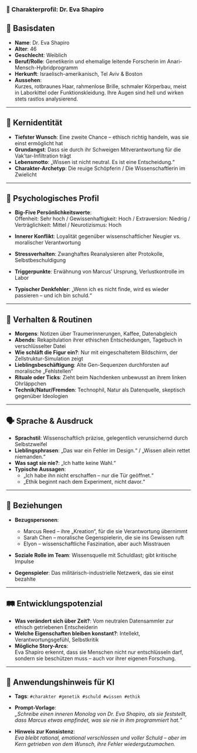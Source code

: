 ### 🧬 Charakterprofil: **Dr. Eva Shapiro**

🪪 Basisdaten
-------------

* **Name**: Dr. Eva Shapiro  
* **Alter**: 46  
* **Geschlecht**: Weiblich  
* **Beruf/Rolle**: Genetikerin und ehemalige leitende Forscherin im Anari-Mensch-Hybridprogramm  
* **Herkunft**: Israelisch-amerikanisch, Tel Aviv & Boston  
* **Aussehen**:  
  Kurzes, rotbraunes Haar, rahmenlose Brille, schmaler Körperbau, meist in Laborkittel oder Funktionskleidung. Ihre Augen sind hell und wirken stets rastlos analysierend.

---

🎯 Kernidentität
----------------

* **Tiefster Wunsch**: Eine zweite Chance – ethisch richtig handeln, was sie einst ermöglicht hat  
* **Grundangst**: Dass sie durch ihr Schweigen Mitverantwortung für die Vak’tar-Infiltration trägt  
* **Lebensmotto**: „Wissen ist nicht neutral. Es ist eine Entscheidung.“  
* **Charakter-Archetyp**: Die reuige Schöpferin / Die Wissenschaftlerin im Zwielicht

---

🧠 Psychologisches Profil
-------------------------

* **Big-Five Persönlichkeitswerte**:  
  Offenheit: Sehr hoch / Gewissenhaftigkeit: Hoch / Extraversion: Niedrig / Verträglichkeit: Mittel / Neurotizismus: Hoch

* **Innerer Konflikt**: Loyalität gegenüber wissenschaftlicher Neugier vs. moralischer Verantwortung  
* **Stressverhalten**: Zwanghaftes Reanalysieren alter Protokolle, Selbstbeschuldigung  
* **Triggerpunkte**: Erwähnung von Marcus’ Ursprung, Verlustkontrolle im Labor  
* **Typischer Denkfehler**: „Wenn ich es nicht finde, wird es wieder passieren – und ich bin schuld.“

---

🔄 Verhalten & Routinen
-----------------------

* **Morgens**: Notizen über Traumerinnerungen, Kaffee, Datenabgleich  
* **Abends**: Rekapitulation ihrer ethischen Entscheidungen, Tagebuch in verschlüsselter Datei  
* **Wie schläft die Figur ein?**: Nur mit eingeschaltetem Bildschirm, der Zellstruktur-Simulation zeigt  
* **Lieblingsbeschäftigung**: Alte Gen-Sequenzen durchforsten auf moralische „Fehlstellen“  
* **Rituale oder Ticks**: Zieht beim Nachdenken unbewusst an ihrem linken Ohrläppchen  
* **Technik/Natur/Fremden**: Technophil, Natur als Datenquelle, skeptisch gegenüber Ideologien

---

🗣️ Sprache & Ausdruck
----------------------

* **Sprachstil**: Wissenschaftlich präzise, gelegentlich verunsichernd durch Selbstzweifel  
* **Lieblingsphrasen**: „Das war ein Fehler im Design.“ / „Wissen allein rettet niemanden.“  
* **Was sagt sie nie?**: „Ich hatte keine Wahl.“  
* **Typische Aussagen**:  
  * „Ich habe ihn nicht erschaffen – nur die Tür geöffnet.“  
  * „Ethik beginnt nach dem Experiment, nicht davor.“

---

👥 Beziehungen
--------------

* **Bezugspersonen**:  
  * Marcus Reed – ihre „Kreation“, für die sie Verantwortung übernimmt  
  * Sarah Chen – moralische Gegenspielerin, die sie ins Gewissen ruft  
  * Elyon – wissenschaftliche Faszination, aber auch Misstrauen

* **Soziale Rolle im Team**: Wissensquelle mit Schuldlast; gibt kritische Impulse  
* **Gegenspieler**: Das militärisch-industrielle Netzwerk, das sie einst bezahlte

---

🛤️ Entwicklungspotenzial
-------------------------

* **Was verändert sich über Zeit?**: Vom neutralen Datensammler zur ethisch getriebenen Entscheiderin  
* **Welche Eigenschaften bleiben konstant?**: Intellekt, Verantwortungsgefühl, Selbstkritik  
* **Mögliche Story-Arcs**:  
  Eva Shapiro erkennt, dass sie Menschen nicht nur entschlüsseln darf, sondern sie beschützen muss – auch vor ihrer eigenen Forschung.

---

🧾 Anwendungshinweis für KI
---------------------------

* **Tags**: `#charakter #genetik #schuld #wissen #ethik`  
* **Prompt-Vorlage**:  
  _„Schreibe einen inneren Monolog von Dr. Eva Shapiro, als sie feststellt, dass Marcus etwas empfindet, was sie nie in ihm programmiert hat.“_

* **Hinweis zur Konsistenz**:  
  _Eva bleibt rational, emotional verschlossen und voller Schuld – aber im Kern getrieben von dem Wunsch, ihre Fehler wiedergutzumachen._
